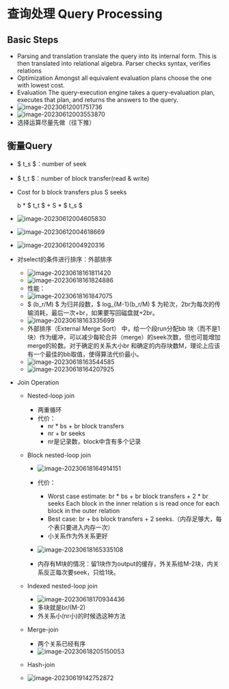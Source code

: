 # 查询处理 Query Processing

## Basic Steps

  * Parsing and translation
    translate the query into its internal form.  This is then translated into relational algebra.
    Parser checks syntax, verifies relations
  * Optimization
    Amongst all equivalent evaluation plans choose the one with lowest cost. 
  * Evaluation
    The query-execution engine takes a query-evaluation plan, executes that plan, and returns the answers to the query.
  * ![image-20230612001751736](./assets/image-20230612001751736.png)
  * ![image-20230612003553870](./assets/image-20230612003553870.png)
  * 选择运算尽量先做（往下推）

## 衡量Query

  * $ t_s $：number of seek

  * $ t_t $：number of block transfer(read & write)

  * Cost for b block transfers plus S seeks

    b *  $ t_t $ + S * $ t_s $

  * ![image-20230612004605830](./assets/image-20230612004605830.png)

  * ![image-20230612004618669](./assets/image-20230612004618669.png)

  * ![image-20230612004920316](./assets/image-20230612004920316.png)

* 对select的条件进行排序：外部排序

  * ![image-20230618161811420](./assets/image-20230618161811420.png)
  * ![image-20230618161824886](./assets/image-20230618161824886.png)
  * 性能：
  * ![image-20230618161847075](./assets/image-20230618161847075.png)
  * $ (b_r/M) $ 为归并段数，$ log_{M-1}(b_r/M) $ 为轮次，2br为每次的传输消耗，最后一次+br，如果要写回磁盘就+2br。
  * ![image-20230618163335699](./assets/image-20230618163335699.png)
  * 外部排序（External Merge Sort） 中，给一个段run分配bb 块（而不是1块）作为缓冲，可以减少每轮合并（merge）的seek次数，但也可能增加merge的轮数。对于确定的关系大小br 和确定的内存块数M，理论上应该有一个最佳的bb取值，使得算法代价最小。
  * ![image-20230618163544585](./assets/image-20230618163544585.png)
  * ![image-20230618164207925](./assets/image-20230618164207925.png)

* Join Operation

  * Nested-loop join
    * 两重循环
    * 代价：
      * nr * bs + br   block transfers
      * nr + br  seeks
      * nr是记录数，block中含有多个记录

  * Block nested-loop join
    * ![image-20230618164914151](./assets/image-20230618164914151.png)
    * 代价：
      * Worst case estimate:  br * bs + br  block transfers + 2 * br  seeks
        Each block in the inner relation s is read once for each block in the outer relation
      * Best case: br + bs block transfers + 2 seeks.（内存足够大，每个表只要进入内存一次）
      * 小关系作为外关系更好

    * ![image-20230618165335108](./assets/image-20230618165335108.png)
    * 内存有M块的情况：留1块作为output的缓存，外关系给M-2块，内关系反正每次要seek，只给1块。

  * Indexed nested-loop join
    * ![image-20230618170934436](./assets/image-20230618170934436.png)
    * 多块就是br/(M-2)
    * 外关系小(nr小)的时候选这种方法

  * Merge-join
    * 两个关系已经有序
    * ![image-20230618205150053](./assets/image-20230618205150053.png)

  * Hash-join
  * ![image-20230619142752872](./assets/image-20230619142752872.png)